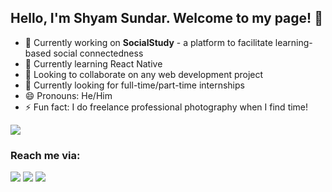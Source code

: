 ## Hello, I'm Shyam Sundar. Welcome to my page! 👋

- 🔭 Currently working on **SocialStudy** - a platform to facilitate learning-based social connectedness 
- 🌱 Currently learning React Native
- 👯 Looking to collaborate on any web development project
- 🤔 Currently looking for full-time/part-time internships 
- 😄 Pronouns: He/Him
- ⚡ Fun fact: I do freelance professional photography when I find time!

<img src="https://github-readme-stats.vercel.app/api?username=shyamsundarko&&show_icons=true&title_color=ffffff&icon_color=fff849&text_color=ff6993&bg_color=2490b3">


### Reach me via:
 [<img src="https://img.icons8.com/color/48/000000/linkedin.png"/>](https://www.linkedin.com/in/shyam-s-208166137/)
 [<img src="https://img.icons8.com/fluency/48/000000/gmail-new.png"/>](mailto:"shyamsundarko@gmail.com")
 [<img src="https://img.icons8.com/fluency/48/000000/instagram-new.png"/>](https://www.instagram.com/byamiloboy/?hl=en)
 
